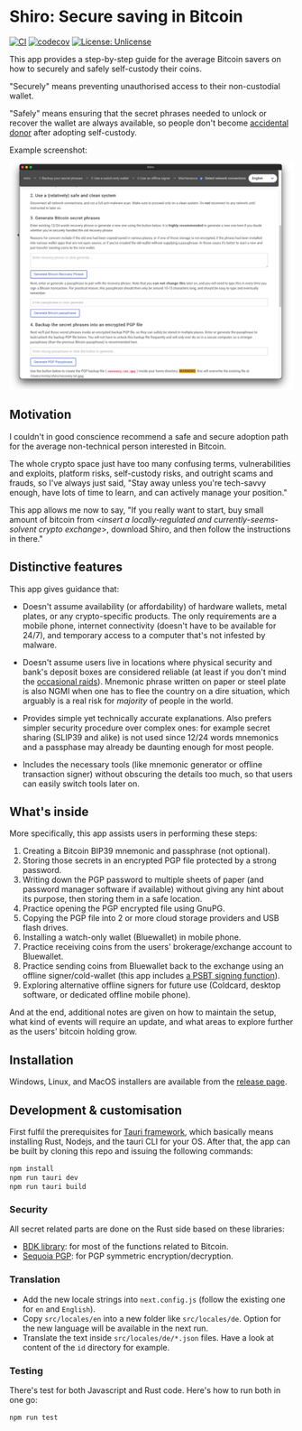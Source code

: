 # Shiro: Secure saving in Bitcoin

[![CI](https://github.com/mmta/shiro/actions/workflows/publish-self-hosted.yaml/badge.svg)](https://github.com/mmta/shiro/actions/workflows/publish-self-hosted.yaml) [![codecov](https://codecov.io/gh/mmta/shiro/branch/master/graph/badge.svg)](https://codecov.io/gh/mmta/shiro) [![License: Unlicense](https://img.shields.io/badge/license-Unlicense-blue.svg)](http://unlicense.org/)

This app provides a step-by-step guide for the average Bitcoin savers on how to securely and safely self-custody their coins.

"Securely" means preventing unauthorised access to their non-custodial wallet.

"Safely" means ensuring that the secret phrases needed to unlock or recover the wallet are always available, so people don't become [accidental donor](https://bitcointalk.org/index.php?topic=198.msg1647#msg1647) after adopting self-custody.

Example screenshot:

![Screenshot](docs/screenshot.png)

## Motivation

I couldn't in good conscience recommend a safe and secure adoption path for the average non-technical person interested in Bitcoin.

The whole crypto space just have too many confusing terms, vulnerabilities and exploits, platform risks, self-custody risks, and outright scams and frauds, so I've always just said, "Stay away unless you're tech-savvy enough, have lots of time to learn, and can actively manage your position."

This app allows me now to say, "If you really want to start, buy small amount of bitcoin from <*insert a locally-regulated and currently-seems-solvent crypto exchange*>, download Shiro, and then follow the instructions in there."

## Distinctive features

This app gives guidance that:
- Doesn't assume availability (or affordability) of hardware wallets, metal plates, or any crypto-specific products. The only requirements are a mobile phone, internet connectivity (doesn't have to be available for 24/7), and temporary access to a computer that's not infested by malware.

- Doesn't assume users live in locations where physical security and bank's deposit boxes are considered reliable (at least if you don't mind the [occasional raids](https://www.latimes.com/california/story/2022-09-30/judge-backs-fbi-beverly-hills-safe-deposit-box-raid)). Mnemonic phrase written on paper or steel plate is also NGMI when one has to flee the country on a dire situation, which arguably is a real risk for _majority_ of people in the world.

- Provides simple yet technically accurate explanations. Also prefers simpler security procedure over complex ones: for example secret sharing (SLIP39 and alike) is not used since 12/24 words mnemonics and a passphase may already be daunting enough for most people.

- Includes the necessary tools (like mnemonic generator or offline transaction signer) without obscuring the details too much, so that users can easily switch tools later on.

## What's inside

More specifically, this app assists users in performing these steps:

1. Creating a Bitcoin BIP39 mnemonic and passphrase (not optional).
1. Storing those secrets in an encrypted PGP file protected by a strong password.
1. Writing down the PGP password to multiple sheets of paper (and password manager software if available) without giving any hint about its purpose, then storing them in a safe location.
1. Practice opening the PGP encrypted file using GnuPG.
1. Copying the PGP file into 2 or more cloud storage providers and USB flash drives.
1. Installing a watch-only wallet (Bluewallet) in mobile phone.
1. Practice receiving coins from the users' brokerage/exchange account to Bluewallet.
1. Practice sending coins from Bluewallet back to the exchange using an offline signer/cold-wallet (this app includes [a PSBT signing function](docs/signer.png)).
1. Exploring alternative offline signers for future use (Coldcard, desktop software, or dedicated offline mobile phone).

And at the end, additional notes are given on how to maintain the setup, what kind of events will require an update, and what areas to explore further as the users' bitcoin holding grow.

## Installation

Windows, Linux, and MacOS installers are available from the [release page](https://github.com/mmta/shiro/releases/latest).

## Development & customisation

First fulfil the prerequisites for [Tauri framework](https://tauri.app/), which basically means installing Rust, Nodejs, and the tauri CLI for your OS. After that, the app can be built by cloning this repo and issuing the following commands:

```shell
npm install
npm run tauri dev
npm run tauri build
```

### Security

All secret related parts are done on the Rust side based on these libraries:

- [BDK library](https://github.com/bitcoindevkit/bdk): for most of the functions related to Bitcoin.
- [Sequoia PGP](https://gitlab.com/sequoia-pgp/sequoia): for PGP symmetric encryption/decryption.

### Translation

- Add the new locale strings into `next.config.js` (follow the existing one for `en` and `English`).
- Copy `src/locales/en` into a new folder like `src/locales/de`. Option for the new language will be available in the next run.
- Translate the text inside `src/locales/de/*.json` files. Have a look at content of the `id` directory for example.

### Testing

There's test for both Javascript and Rust code. Here's how to run both in one go:

```shell
npm run test
```
